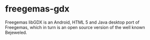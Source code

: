 freegemas-gdx
=============

Freegemas libGDX is an Android, HTML 5 and Java desktop port of Freegemas, which in turn is an open source version of the well known Bejeweled.